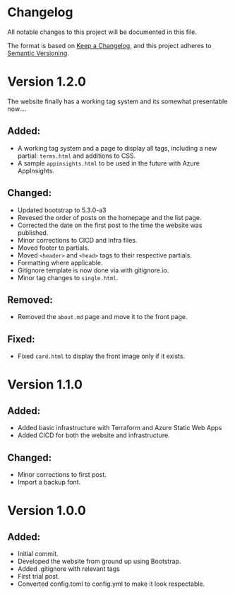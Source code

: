 # Changelog

All notable changes to this project will be documented in this file.

The format is based on [Keep a Changelog](https://keepachangelog.com/en/1.0.0/),
and this project adheres to [Semantic Versioning](https://semver.org/spec/v2.0.0.html).

# Version 1.2.0

The website finally has a working tag system and its somewhat presentable now....

## Added:

- A working tag system and a page to display all tags, including a new partial: `terms.html` and additions to CSS.
- A sample `appinsights.html` to be used in the future with Azure AppInsights.

## Changed:

- Updated bootstrap to 5.3.0-a3
- Revesed the order of posts on the homepage and the list page.
- Corrected the date on the first post to the time the website was published.
- Minor corrections to CICD and Infra files.
- Moved footer to partials.
- Moved `<header>` and `<head>` tags to their respective partials.
- Formatting where applicable.
- Gitignore template is now done via with gitignore.io.
- Minor tag changes to `single.html`.

## Removed:

- Removed the `about.md` page and move it to the front page.

## Fixed:

- Fixed `card.html` to display the front image only if it exists.

# Version 1.1.0

## Added:

- Added basic infrastructure with Terraform and Azure Static Web Apps
- Added CICD for both the website and infrastructure.

## Changed:

- Minor corrections to first post.
- Import a backup font.

# Version 1.0.0

## Added:

- Initial commit.
- Developed the website from ground up using Bootstrap.
- Added .gitignore with relevant tags
- First trial post.
- Converted config.toml to config.yml to make it look respectable.